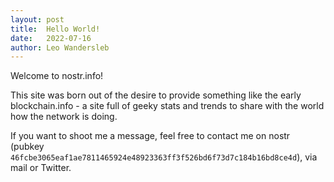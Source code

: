 ```yaml
---
layout: post
title:  Hello World!
date:   2022-07-16
author: Leo Wandersleb
---
```


Welcome to nostr.info!

This site was born out of the desire to provide something like the early
blockchain.info - a site full of geeky stats and trends to share with the
world how the network is doing.

If you want to shoot me a message, feel free to contact me on nostr
(pubkey `46fcbe3065eaf1ae7811465924e48923363ff3f526bd6f73d7c184b16bd8ce4d`),
via mail or Twitter.
